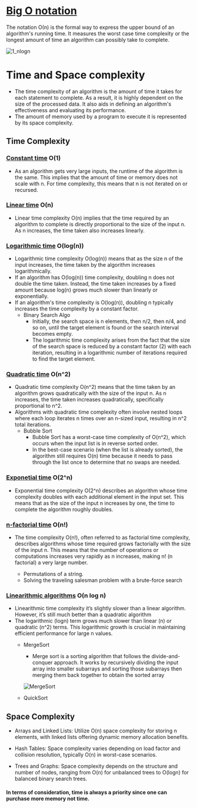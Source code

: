 # <ins>Big O notation</ins>
The notation Ο(n) is the formal way to express the upper bound of an algorithm's running
time. It measures the worst case time complexity or the longest amount of time an
algorithm can possibly take to complete.

![1_nlogn](https://github.com/Morvin-Ian/time-space-complexity/assets/78966128/2f3441e6-e2dc-4f23-8386-3641c64160a3)


# Time and Space complexity
- The time complexity of an algorithm is the amount of
time it takes for each statement to complete. As a result,
it is highly dependent on the size of the processed data. 
It also aids in defining an algorithm's effectiveness and evaluating its performance.
- The amount of memory used by a program to execute it is represented by its space complexity. 

## Time Complexity
### [Constant time](./src/constant) O(1)
- As an algorithm gets very large inputs, the runtime of the algorithm is the same. 
This implies that the amount of time or memory does not scale with n. For time complexity, 
this means that n is not iterated on or recursed.

### [Linear time](./src/linear) O(n)
- Linear time complexity O(n) implies that the time required by an algorithm to complete is directly proportional to the size of the input n. As n increases, the time taken also increases linearly.

### [Logarithmic time](./src/logarithimic) O(log(n))
- Logarithmic time complexity O(log(n)) means that as the size n of the input increases, the time 
taken by the algorithm increases logarithmically.
- If an algorithm has O(log⁡(n)) time complexity, doubling n does not double the time 
taken. Instead, the time taken increases by a fixed amount because log⁡(n) grows much slower 
than linearly or exponentially.
- If an algorithm's time complexity is O(log(n)), doubling n typically increases the time 
complexity by a constant factor.
  - Binary Search Algo
    - Initially, the search space is n elements, then n/2, then n/4, and so on, until the target
    element is found or the search interval becomes empty.
    - The logarithmic time complexity arises from the fact that the size of the search space is reduced by a constant factor (2) with each iteration, resulting in a logarithmic number of iterations required to find the target element.

### [Quadratic time](./src/quadratic) O(n^2)
- Quadratic time complexity O(n^2) means that the time taken by an algorithm grows quadratically with the 
size of the input n. As n increases, the time taken increases quadratically, 
specifically proportional to n^2.
- Algorithms with quadratic time complexity often involve nested loops where each loop iterates n times over an n-sized input, 
resulting in n^2 total iterations.
  - Bubble Sort 
    - Bubble Sort has a worst-case time complexity of O(n^2), which occurs when the input list is in reverse sorted order.
    - In the best-case scenario (when the list is already sorted), the algorithm still requires O(n) time because it needs to pass through the list once to determine that no swaps are needed. 

### [Exponetial time](./src/exponential) O(2^n)
- Exponential time complexity O(2^n) describes an algorithm whose time complexity doubles with each additional element
in the input set. This means that as the size of the input n increases by one, 
the time to complete the algorithm roughly doubles. 

### [n-factorial time](./src/factorial) O(n!)
- The time complexity O(n!), often referred to as factorial time complexity, describes algorithms whose time required grows 
factorially with the size of the input n. This means that the number of operations or computations increases very rapidly as n increases, making n! (n factorial) a very large number.

  - Permutations of a string.
  - Solving the traveling salesman problem with a brute-force search


### [Linearithmic algorithms](./src/linearithmic) O(n log n)
- Linearithmic time complexity it’s slightly slower than a linear algorithm. However, it’s still much better than a quadratic algorithm
- The logarithmic (log⁡n) term grows much slower than linear (n) or quadratic (n^2) terms. This logarithmic growth is crucial in maintaining efficient performance for large n values.
  - MergeSort
    - Merge sort is a sorting algorithm that follows the divide-and-conquer approach. It works by recursively dividing the input array into smaller subarrays and sorting those subarrays then merging them back together to obtain the sorted array
 
    ![MergeSort](https://github.com/Morvin-Ian/time-space-complexity/assets/78966128/533c7166-1e19-4447-bd19-39ec283305e3)

  - QuickSort

## Space Complexity
- Arrays and Linked Lists: Utilize O(n) space complexity for storing n elements, with linked lists offering dynamic memory allocation benefits.

- Hash Tables: Space complexity varies depending on load factor and collision resolution, typically O(n) in worst-case scenarios.

- Trees and Graphs: Space complexity depends on the structure and number of nodes, ranging from O(n) for unbalanced trees to O(log⁡n) for balanced binary search trees.

#### In terms of consideration, time is always a priority since one can purchase more memory not time.
